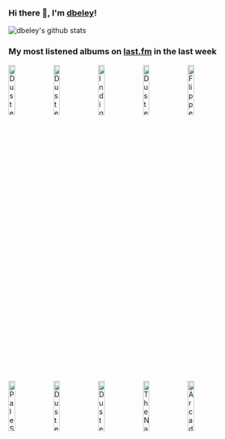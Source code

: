 ### Hi there 👋, I'm [dbeley](https://dbeley.ovh/en)!

![dbeley's github stats](https://github-readme-stats.vercel.app/api?username=dbeley)

### My most listened albums on [last.fm](https://www.last.fm/user/d_beley) in the last week

[<img src='https://lastfm.freetls.fastly.net/i/u/300x300/5313a74c73ebef3c9d2bb6d3ccf4337f.jpg' width='16%' height='16%' alt='Duster - Stratosphere'>](https://www.last.fm/music/duster/stratosphere)&nbsp;
[<img src='https://lastfm.freetls.fastly.net/i/u/300x300/845716297e338b13a715e43d54f06453.jpg' width='16%' height='16%' alt='Duster - Contemporary Movement'>](https://www.last.fm/music/duster/contemporary%2bmovement)&nbsp;
[<img src='https://lastfm.freetls.fastly.net/i/u/300x300/3df94f21acca286411eae70389f73894.jpg' width='16%' height='16%' alt='Indigo De Souza - Any Shape You Take'>](https://www.last.fm/music/indigo%2bde%2bsouza/any%2bshape%2byou%2btake)&nbsp;
[<img src='https://lastfm.freetls.fastly.net/i/u/300x300/357fa7a0ba06a9d61b5e7b837ed6ebff.jpg' width='16%' height='16%' alt='Duster - Duster'>](https://www.last.fm/music/duster/duster)&nbsp;
[<img src='https://lastfm.freetls.fastly.net/i/u/300x300/b8aac4bf04964f398acacc407c9dea6a.png' width='16%' height='16%' alt='Flippers Guitar - DOCTOR HEADS WORLD TOWER'>](https://www.last.fm/music/flipper%2527s%2bguitar/doctor%2bhead%2527s%2bworld%2btower)&nbsp;
<br>
[<img src='https://lastfm.freetls.fastly.net/i/u/300x300/aa830f4a4ade4e3ace8cd1e755f7a532.png' width='16%' height='16%' alt='Pale Saints - The Comforts of Madness'>](https://www.last.fm/music/pale%2bsaints/the%2bcomforts%2bof%2bmadness)&nbsp;
[<img src='https://lastfm.freetls.fastly.net/i/u/300x300/ce4b0ab994f39e68045266c7f15272b0.jpg' width='16%' height='16%' alt='Duster - 1975'>](https://www.last.fm/music/duster/1975)&nbsp;
[<img src='https://lastfm.freetls.fastly.net/i/u/300x300/d8208ad9d30e14c47f03bc582ea1da36.jpg' width='16%' height='16%' alt='Duster - Transmission, Flux'>](https://www.last.fm/music/duster/transmission%252c%2bflux)&nbsp;
[<img src='https://lastfm.freetls.fastly.net/i/u/300x300/e442034b94c5573f7dc855fd87d62351.jpg' width='16%' height='16%' alt='The National - Alligator'>](https://www.last.fm/music/the%2bnational/alligator)&nbsp;
[<img src='https://lastfm.freetls.fastly.net/i/u/300x300/e8da29faabd12e07840386c611da083f.jpg' width='16%' height='16%' alt='Arcade Fire - The Lightning I, II'>](https://www.last.fm/music/arcade%2bfire/the%2blightning%2bi%252c%2bii)&nbsp;
<br>
